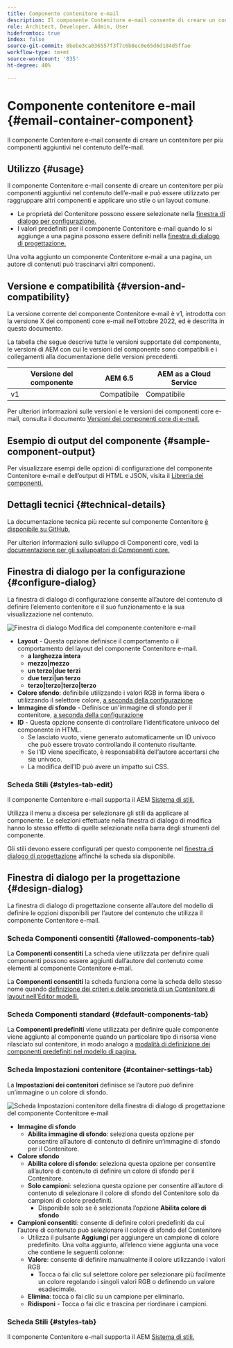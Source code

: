 ```yaml
---
title: Componente contenitore e-mail
description: Il componente Contenitore e-mail consente di creare un contenitore per più componenti aggiuntivi nel contenuto dell’e-mail.
role: Architect, Developer, Admin, User
hidefromtoc: true
index: false
source-git-commit: 8bebe3ca036557f3f7c6b8ec0e65d6d104d5ffae
workflow-type: tm+mt
source-wordcount: '835'
ht-degree: 40%

---
```



# Componente contenitore e-mail {#email-container-component}

Il componente Contenitore e-mail consente di creare un contenitore per più componenti aggiuntivi nel contenuto dell’e-mail.

## Utilizzo {#usage}

Il componente Contenitore e-mail consente di creare un contenitore per più componenti aggiuntivi nel contenuto dell’e-mail e può essere utilizzato per raggruppare altri componenti e applicare uno stile o un layout comune.

* Le proprietà del Contenitore possono essere selezionate nella [finestra di dialogo per configurazione.](#configure-dialog)
* I valori predefiniti per il componente Contenitore e-mail quando lo si aggiunge a una pagina possono essere definiti nella [finestra di dialogo di progettazione.](#design-dialog)

Una volta aggiunto un componente Contenitore e-mail a una pagina, un autore di contenuti può trascinarvi altri componenti.

## Versione e compatibilità {#version-and-compatibility}

La versione corrente del componente Contenitore e-mail è v1, introdotta con la versione X dei componenti core e-mail nell’ottobre 2022, ed è descritta in questo documento.

La tabella che segue descrive tutte le versioni supportate del componente, le versioni di AEM con cui le versioni del componente sono compatibili e i collegamenti alla documentazione delle versioni precedenti.

| Versione del componente | AEM 6.5 | AEM as a Cloud Service |
|---|---|---|
| v1 | Compatibile | Compatibile |

Per ulteriori informazioni sulle versioni e le versioni dei componenti core e-mail, consulta il documento [Versioni dei componenti core di e-mail.](/help/email/versions.md)

## Esempio di output del componente {#sample-component-output}

Per visualizzare esempi delle opzioni di configurazione del componente Contenitore e-mail e dell’output di HTML e JSON, visita il [Libreria dei componenti.](https://adobe.com/go/aem_cmp_library_email_container)

## Dettagli tecnici {#technical-details}

La documentazione tecnica più recente sul componente Contenitore [è disponibile su GitHub.](https://adobe.com/go/aem_cmp_tech_email_container_v1)

Per ulteriori informazioni sullo sviluppo di Componenti core, vedi la [documentazione per gli sviluppatori di Componenti core.](/help/developing/overview.md)

## Finestra di dialogo per la configurazione {#configure-dialog}

La finestra di dialogo di configurazione consente all’autore del contenuto di definire l’elemento contenitore e il suo funzionamento e la sua visualizzazione nel contenuto.

![Finestra di dialogo Modifica del componente contenitore e-mail](/help/email/assets/email-container-configure.png)

* **Layout** - Questa opzione definisce il comportamento o il comportamento del layout del componente Contenitore e-mail.
   * **a larghezza intera**
   * **mezzo|mezzo**
   * **un terzo|due terzi**
   * **due terzi|un terzo**
   * **terzo|terzo|terzo|terzo**
* **Colore sfondo**: definibile utilizzando i valori RGB in forma libera o utilizzando il selettore colore, [a seconda della configurazione](#container-settings-tab)
* **Immagine di sfondo** - Definisce un&#39;immagine di sfondo per il contenitore, [a seconda della configurazione](#container-settings-tab)
* **ID** - Questa opzione consente di controllare l’identificatore univoco del componente in HTML.
   * Se lasciato vuoto, viene generato automaticamente un ID univoco che può essere trovato controllando il contenuto risultante.
   * Se l’ID viene specificato, è responsabilità dell’autore accertarsi che sia univoco.
   * La modifica dell’ID può avere un impatto sui CSS.

### Scheda Stili {#styles-tab-edit}

Il componente Contenitore e-mail supporta il AEM [Sistema di stili.](/help/get-started/authoring.md#component-styling)

Utilizza il menu a discesa per selezionare gli stili da applicare al componente. Le selezioni effettuate nella finestra di dialogo di modifica hanno lo stesso effetto di quelle selezionate nella barra degli strumenti del componente.

Gli stili devono essere configurati per questo componente nel [finestra di dialogo di progettazione](#design-dialog) affinché la scheda sia disponibile.

## Finestra di dialogo per la progettazione {#design-dialog}

La finestra di dialogo di progettazione consente all’autore del modello di definire le opzioni disponibili per l’autore del contenuto che utilizza il componente Contenitore e-mail.

### Scheda Componenti consentiti {#allowed-components-tab}

La **Componenti consentiti** La scheda viene utilizzata per definire quali componenti possono essere aggiunti dall’autore del contenuto come elementi al componente Contenitore e-mail.

La **Componenti consentiti** la scheda funziona come la scheda dello stesso nome quando [definizione dei criteri e delle proprietà di un Contenitore di layout nell’Editor modelli.](https://experienceleague.adobe.com/docs/experience-manager-cloud-service/sites/authoring/features/templates.html?lang=it)

### Scheda Componenti standard {#default-components-tab}

La **Componenti predefiniti** viene utilizzata per definire quale componente viene aggiunto al componente quando un particolare tipo di risorsa viene rilasciato sul contenitore, in modo analogo a [modalità di definizione dei componenti predefiniti nel modello di pagina.](https://experienceleague.adobe.com/docs/experience-manager-cloud-service/sites/authoring/features/templates.html)

### Scheda Impostazioni contenitore {#container-settings-tab}

La **Impostazioni dei contenitori** definisce se l’autore può definire un’immagine o un colore di sfondo.

![Scheda Impostazioni contenitore della finestra di dialogo di progettazione del componente Contenitore e-mail](/help/email/assets/email-container-design-container-settings.png)

* **Immagine di sfondo**
   * **Abilita immagine di sfondo**: seleziona questa opzione per consentire all’autore di contenuto di definire un’immagine di sfondo per il Contenitore.
* **Colore sfondo**
   * **Abilita colore di sfondo**: seleziona questa opzione per consentire all’autore di contenuto di definire un colore di sfondo per il Contenitore.
   * **Solo campioni**: seleziona questa opzione per consentire all’autore di contenuto di selezionare il colore di sfondo del Contenitore solo da campioni di colore predefiniti.
      * Disponibile solo se è selezionata l’opzione **Abilita colore di sfondo**
* **Campioni consentiti**: consente di definire colori predefiniti da cui l’autore di contenuto può selezionare il colore di sfondo del Contenitore
   * Utilizza il pulsante **Aggiungi** per aggiungere un campione di colore predefinito. Una volta aggiunto, all’elenco viene aggiunta una voce che contiene le seguenti colonne:
   * **Valore**: consente di definire manualmente il colore utilizzando i valori RGB
      * Tocca o fai clic sul selettore colore per selezionare più facilmente un colore regolando i singoli valori RGB o definendo un valore esadecimale.
   * **Elimina**: tocca o fai clic su un campione per eliminarlo.
   * **Ridisponi** - Tocca o fai clic e trascina per riordinare i campioni.

### Scheda Stili {#styles-tab}

Il componente Contenitore e-mail supporta il AEM [Sistema di stili.](/help/get-started/authoring.md#component-styling)